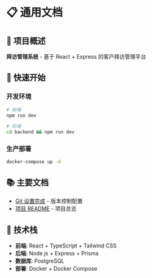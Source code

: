 # 📋 通用文档

## 🎯 项目概述

**拜访管理系统** - 基于 React + Express 的客户拜访管理平台

## 🚀 快速开始

### 开发环境
```bash
# 前端
npm run dev

# 后端
cd backend && npm run dev
```

### 生产部署
```bash
docker-compose up -d
```

## 📚 主要文档

- [Git 设置完成](GIT_SETUP_COMPLETE.md) - 版本控制配置
- [项目 README](../README.md) - 项目总览

## 🔧 技术栈

- **前端**: React + TypeScript + Tailwind CSS
- **后端**: Node.js + Express + Prisma
- **数据库**: PostgreSQL
- **部署**: Docker + Docker Compose